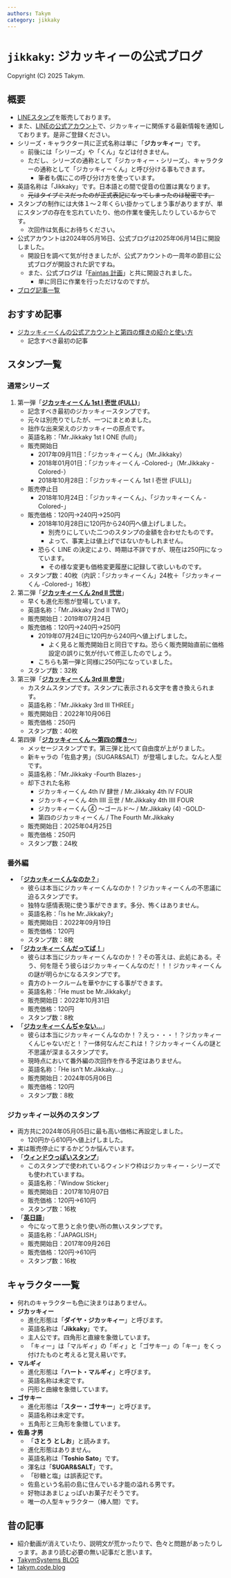 ```yaml
---
authors: Takym
category: jikkaky
---
```

# `jikkaky`: ジカッキィーの公式ブログ
Copyright (C) 2025 Takym.

## 概要
* [LINEスタンプ](https://line.me/S/shop/sticker/author/197955/new?lang=ja&utm_source=gnsh_staut)を販売しております。
* また、[LINEの公式アカウント](https://lin.ee/5sJ1DQ9)で、ジカッキィーに関係する最新情報を通知しております。是非ご登録ください。
* シリーズ・キャラクター共に正式名称は単に「**ジカッキィー**」です。
	* 前後には「シリーズ」や「くん」などは付きません。
	* ただし、シリーズの通称として「ジカッキィー・シリーズ」、キャラクターの通称として「ジカッキィーくん」と呼び分ける事もできます。
		* 筆者も偶にこの呼び分け方を使っています。
* 英語名称は「Jikkaky」です。日本語との間で促音の位置は異なります。
	* ~~元はタイプミスだったのが正式表記になってしまったのは秘密です。~~
* スタンプの制作には大体１～２年くらい掛かってしまう事がありますが、単にスタンプの存在を忘れていたり、他の作業を優先したりしているからです。
	* 次回作は気長にお待ちください。
* 公式アカウントは2024年05月16日、公式ブログは2025年06月14日に開設しました。
	* 開設日を調べて気が付きましたが、公式アカウントの一周年の節目に公式ブログが開設された訳ですね。
	* また、公式ブログは「[Faintas 計画](https://takym.github.io/blog/faintas/README.html)」と共に開設されました。
		* 単に同日に作業を行っただけなのですが。
* [ブログ記事一覧](./postlist.md)
<!-- * [ウィキ表示](https://takym.github.io/wiki/jikkaky)
* [ウィキ編集](https://github.com/Takym/jikkaky/wiki) -->

## おすすめ記事
* [ジカッキィーくんの公式アカウントと第四の輝きの紹介と使い方](./2025/06/15/introduction.html)
	* 記念すべき最初の記事

## スタンプ一覧

### 通常シリーズ
1. 第一弾「[**ジカッキィーくん 1st I 壱世 (FULL)**](https://line.me/S/sticker/5163693)」
	* 記念すべき最初のジカッキィースタンプです。
	* 元々は別売りでしたが、一つにまとめました。
	* 拙作な出来栄えのジカッキィーの原点です。
	* 英語名称：「Mr.Jikkaky 1st I ONE (full)」
	* 販売開始日
		* 2017年09月11日：「ジカッキィーくん」（Mr.Jikkaky）
		* 2018年01月01日：「ジカッキィーくん -Colored-」（Mr.Jikkaky -Colored-）
		* 2018年10月28日：「ジカッキィーくん 1st I 壱世 (FULL)」
	* 販売停止日
		* 2018年10月24日：「ジカッキィーくん」、「ジカッキィーくん -Colored-」
	* 販売価格：120円→240円→250円
		* 2018年10月28日に120円から240円へ値上げしました。
			* 別売りにしていた二つのスタンプの金額を合わせたものです。
			* よって、事実上は値上げではないかもしれません。
		* 恐らく LINE の決定により、時期は不詳ですが、現在は250円になっています。
			* その様な変更も価格変更履歴に記録して欲しいものです。
	* スタンプ数：40枚（内訳：「ジカッキィーくん」24枚＋「ジカッキィーくん -Colored-」16枚）
2. 第二弾「[**ジカッキィーくん 2nd II 弐世**](https://line.me/S/sticker/8435796)」
	* 早くも進化形態が登場しています。
	* 英語名称：「Mr.Jikkaky 2nd II TWO」
	* 販売開始日：2019年07月24日
	* 販売価格：120円→240円→250円
		* 2019年07月24日に120円から240円へ値上げしました。
			* よく見ると販売開始日と同日ですね。恐らく販売開始直前に価格設定の誤りに気が付いて修正したのでしょう。
		* こちらも第一弾と同様に250円になっていました。
	* スタンプ数：32枚
3. 第三弾「[**ジカッキィーくん 3rd III 参世**](https://line.me/S/sticker/20976487)」
	* カスタムスタンプです。スタンプに表示される文字を書き換えられます。
	* 英語名称：「Mr.Jikkaky 3rd III THREE」
	* 販売開始日：2022年10月06日
	* 販売価格：250円
	* スタンプ数：40枚
4. 第四弾「[**ジカッキィーくん ～第四の輝き～**](https://line.me/S/sticker/30561911)」
	* メッセージスタンプです。第三弾と比べて自由度が上がりました。
	* 新キャラの「佐島才男」（SUGAR&SALT）が登場しました。なんと人型です。
	* 英語名称：「Mr.Jikkaky -Fourth Blazes-」
	* 却下された名称
		* ジカッキィーくん 4th IV 肆世 / Mr.Jikkaky 4th IV FOUR
		* ジカッキィーくん 4th IIII 亖世 / Mr.Jikkaky 4th IIII FOUR
		* ジカッキィーくん ④ ～ゴールド～ / Mr.Jikkaky (4) -GOLD-
		* 第四のジカッキィーくん / The Fourth Mr.Jikkaky
	* 販売開始日：2025年04月25日
	* 販売価格：250円
	* スタンプ数：24枚

### 番外編
* 「[**ジカッキィーくんなのか？**](https://line.me/S/sticker/20807245)」
	* 彼らは本当にジカッキィーくんなのか！？ジカッキィーくんの不思議に迫るスタンプです。
	* 独特な感情表現に使う事ができます。多分、怖くはありません。
	* 英語名称：「Is he Mr.Jikkaky?」
	* 販売開始日：2022年09月19日
	* 販売価格：120円
	* スタンプ数：8枚
* 「[**ジカッキィーくんだってば！**](https://line.me/S/sticker/21236644)」
	* 彼らは本当にジカッキィーくんなのか！？その答えは、此処にある。そう、何を隠そう彼らはジカッキィーくんなのだ！！！ジカッキィーくんの謎が明らかになるスタンプです。
	* 貴方のトークルームを華やかにする事ができます。
	* 英語名称：「He must be Mr.Jikkaky!」
	* 販売開始日：2022年10月31日
	* 販売価格：120円
	* スタンプ数：8枚
* 「[**ジカッキィーくんぢゃない…**](https://line.me/S/sticker/26513429)」
	* 彼らは本当にジカッキィーくんなのか！？えっ・・・！？ジカッキィーくんじゃないだと！？一体何なんだこれは！？ジカッキィーくんの謎と不思議が深まるスタンプです。
	* 現時点において番外編の次回作を作る予定はありません。
	* 英語名称：「He isn't Mr.Jikkaky...」
	* 販売開始日：2024年05月06日
	* 販売価格：120円
	* スタンプ数：8枚

### ジカッキィー以外のスタンプ
* 両方共に2024年05月05日に最も高い価格に再設定しました。
	* 120円から610円へ値上げしました。
* 実は販売停止にするかどうか悩んでいます。
* 「[**ウィンドウっぽいスタンプ**](https://line.me/S/sticker/1625881)」
	* このスタンプで使われているウィンドウ枠はジカッキィー・シリーズでも使われていますね。
	* 英語名称：「Window Sticker」
	* 販売開始日：2017年10月07日
	* 販売価格：120円→610円
	* スタンプ数：16枚
* 「[**英日語**](https://line.me/S/sticker/1606948)」
	* 今になって思うと余り使い所の無いスタンプです。
	* 英語名称：「JAPAGLISH」
	* 販売開始日：2017年09月26日
	* 販売価格：120円→610円
	* スタンプ数：16枚

## キャラクター一覧
* 何れのキャラクターも色に決まりはありません。
* **ジカッキィー**
	* 進化形態は「**ダイヤ・ジカッキィー**」と呼びます。
	* 英語名称は「**Jikkaky**」です。
	* 主人公です。四角形と直線を象徴しています。
	* 「キィー」は「マルギィ」の「ギィ」と「ゴサキー」の「キー」をくっ付けたものと考えると覚え易いです。
* **マルギィ**
	* 進化形態は「**ハート・マルギィ**」と呼びます。
	* 英語名称は未定です。
	* 円形と曲線を象徴しています。
* **ゴサキー**
	* 進化形態は「**スター・ゴサキー**」と呼びます。
	* 英語名称は未定です。
	* 五角形と三角形を象徴しています。
* **佐島 才男**
	* 「**さとう としお**」と読みます。
	* 進化形態はありません。
	* 英語名称は「**Toshio Sato**」です。
	* 渾名は「**SUGAR&SALT**」です。
	* 「砂糖と塩」は誤表記です。
	* 佐島という名前の島に住んでいる才能の溢れる男です。
	* 好物はあまじょっぱいお菓子だそうです。
	* 唯一の人型キャラクター（棒人間）です。

## 昔の記事
* 紹介動画が消えていたり、説明文が荒かったりで、色々と問題があったりしっます。あまり読む必要の無い記事だと思います。
* [TakymSystems BLOG](https://takymsystems.blog.fc2.com/blog-category-13.html)
* [takym.code.blog](https://takym.code.blog/category/LINEスタンプ/)
